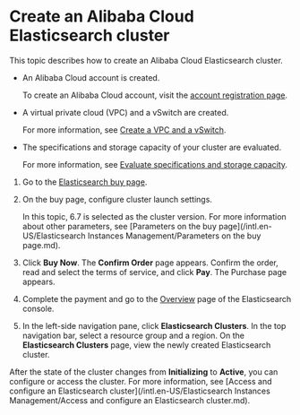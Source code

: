 # Create an Alibaba Cloud Elasticsearch cluster

This topic describes how to create an Alibaba Cloud Elasticsearch cluster.

-   An Alibaba Cloud account is created.

    To create an Alibaba Cloud account, visit the [account registration page](https://account.alibabacloud.com/register/intl_register.htm).

-   A virtual private cloud \(VPC\) and a vSwitch are created.

    For more information, see [Create a VPC and a vSwitch]().

-   The specifications and storage capacity of your cluster are evaluated.

    For more information, see [Evaluate specifications and storage capacity]().


1.  Go to the [Elasticsearch buy page](https://common-buy-intl.alibabacloud.com/?commodityCode=elasticsearch_intl#/buy).

2.  On the buy page, configure cluster launch settings.

    In this topic, 6.7 is selected as the cluster version. For more information about other parameters, see [Parameters on the buy page](/intl.en-US/Elasticsearch Instances Management/Parameters on the buy page.md).

3.  Click **Buy Now**. The **Confirm Order** page appears. Confirm the order, read and select the terms of service, and click **Pay**. The Purchase page appears.

4.  Complete the payment and go to the [Overview](https://elasticsearchnext.console.aliyun.com/) page of the Elasticsearch console.

5.  In the left-side navigation pane, click **Elasticsearch Clusters**. In the top navigation bar, select a resource group and a region. On the **Elasticsearch Clusters** page, view the newly created Elasticsearch cluster.


After the state of the cluster changes from **Initializing** to **Active**, you can configure or access the cluster. For more information, see [Access and configure an Elasticsearch cluster](/intl.en-US/Elasticsearch Instances Management/Access and configure an Elasticsearch cluster.md).

